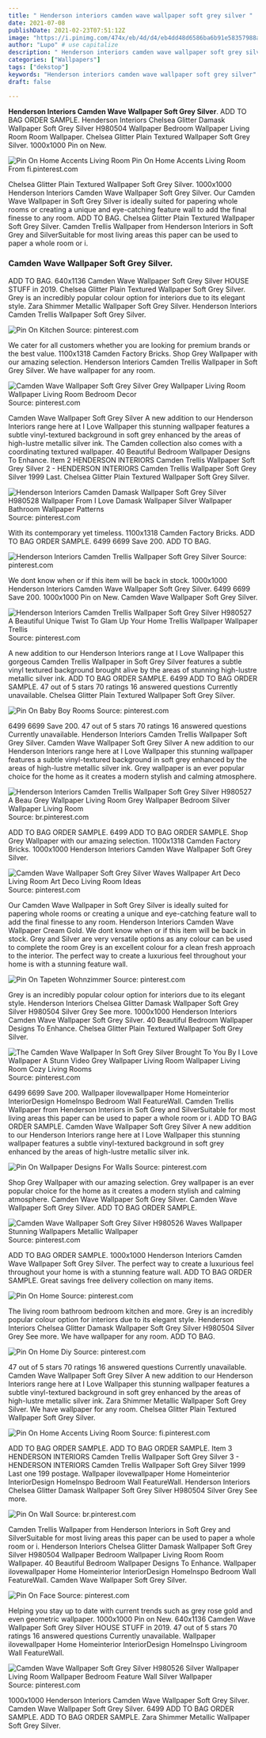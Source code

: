 ```yaml
---
title: " Henderson interiors camden wave wallpaper soft grey silver "
date: 2021-07-08
publishDate: 2021-02-23T07:51:12Z
image: "https://i.pinimg.com/474x/eb/4d/d4/eb4dd48d6586ba6b91e58357988aced8.jpg"
author: "Lupo" # use capitalize
description: " Henderson interiors camden wave wallpaper soft grey silver "
categories: ["Wallpapers"]
tags: ["dekstop"]
keywords: "Henderson interiors camden wave wallpaper soft grey silver"
draft: false

---
```



**Henderson Interiors Camden Wave Wallpaper Soft Grey Silver**. ADD TO BAG ORDER SAMPLE. Henderson Interiors Chelsea Glitter Damask Wallpaper Soft Grey Silver H980504 Wallpaper Bedroom Wallpaper Living Room Room Wallpaper. Chelsea Glitter Plain Textured Wallpaper Soft Grey Silver. 1000x1000 Pin on New.

![Pin On Home Accents Living Room](https://i.pinimg.com/736x/99/1a/dc/991adcf9d01df841c7285be693ca5782.jpg "Pin On Home Accents Living Room")
Pin On Home Accents Living Room From fi.pinterest.com


Chelsea Glitter Plain Textured Wallpaper Soft Grey Silver. 1000x1000 Henderson Interiors Camden Wave Wallpaper Soft Grey Silver. Our Camden Wave Wallpaper in Soft Grey Silver is ideally suited for papering whole rooms or creating a unique and eye-catching feature wall to add the final finesse to any room. ADD TO BAG. Chelsea Glitter Plain Textured Wallpaper Soft Grey Silver. Camden Trellis Wallpaper from Henderson Interiors in Soft Grey and SilverSuitable for most living areas this paper can be used to paper a whole room or i.

### Camden Wave Wallpaper Soft Grey Silver.

ADD TO BAG. 640x1136 Camden Wave Wallpaper Soft Grey Silver HOUSE STUFF in 2019. Chelsea Glitter Plain Textured Wallpaper Soft Grey Silver. Grey is an incredibly popular colour option for interiors due to its elegant style. Zara Shimmer Metallic Wallpaper Soft Grey Silver. Henderson Interiors Camden Trellis Wallpaper Soft Grey Silver.


![Pin On Kitchen](https://i.pinimg.com/736x/0d/55/a0/0d55a07a31f989eee42d3f6b40548bad.jpg "Pin On Kitchen")
Source: pinterest.com

We cater for all customers whether you are looking for premium brands or the best value. 1100x1318 Camden Factory Bricks. Shop Grey Wallpaper with our amazing selection. Henderson Interiors Camden Trellis Wallpaper in Soft Grey Silver. We have wallpaper for any room.

![Camden Wave Wallpaper Soft Grey Silver Grey Wallpaper Living Room Wallpaper Living Room Bedroom Decor](https://i.pinimg.com/736x/0a/f7/49/0af7494760f49a2de53dd1384448590a.jpg "Camden Wave Wallpaper Soft Grey Silver Grey Wallpaper Living Room Wallpaper Living Room Bedroom Decor")
Source: pinterest.com

Camden Wave Wallpaper Soft Grey Silver A new addition to our Henderson Interiors range here at I Love Wallpaper this stunning wallpaper features a subtle vinyl-textured background in soft grey enhanced by the areas of high-lustre metallic silver ink. The Camden collection also comes with a coordinating textured wallpaper. 40 Beautiful Bedroom Wallpaper Designs To Enhance. Item 2 HENDERSON INTERIORS Camden Trellis Wallpaper Soft Grey Silver 2 - HENDERSON INTERIORS Camden Trellis Wallpaper Soft Grey Silver 1999 Last. Chelsea Glitter Plain Textured Wallpaper Soft Grey Silver.

![Henderson Interiors Camden Damask Wallpaper Soft Grey Silver H980528 Wallpaper From I Love Damask Wallpaper Silver Wallpaper Bathroom Wallpaper Patterns](https://i.pinimg.com/originals/c8/cf/d8/c8cfd82316b0457f88601b4f04794e2e.jpg "Henderson Interiors Camden Damask Wallpaper Soft Grey Silver H980528 Wallpaper From I Love Damask Wallpaper Silver Wallpaper Bathroom Wallpaper Patterns")
Source: pinterest.com

With its contemporary yet timeless. 1100x1318 Camden Factory Bricks. ADD TO BAG ORDER SAMPLE. 6499 6699 Save 200. ADD TO BAG.

![Henderson Interiors Camden Trellis Wallpaper Soft Grey Silver](https://i.pinimg.com/170x/14/0f/a9/140fa99c1981a81b64222f904b8dfcd1.jpg "Henderson Interiors Camden Trellis Wallpaper Soft Grey Silver")
Source: pinterest.com

We dont know when or if this item will be back in stock. 1000x1000 Henderson Interiors Camden Wave Wallpaper Soft Grey Silver. 6499 6699 Save 200. 1000x1000 Pin on New. Camden Wave Wallpaper Soft Grey Silver.

![Henderson Interiors Camden Trellis Wallpaper Soft Grey Silver H980527 A Beautiful Unique Twist To Glam Up Your Home Trellis Wallpaper Wallpaper Trellis](https://i.pinimg.com/originals/d7/fa/45/d7fa45c8a87a2c515426bc9c6ee3d297.jpg "Henderson Interiors Camden Trellis Wallpaper Soft Grey Silver H980527 A Beautiful Unique Twist To Glam Up Your Home Trellis Wallpaper Wallpaper Trellis")
Source: pinterest.com

A new addition to our Henderson Interiors range at I Love Wallpaper this gorgeous Camden Trellis Wallpaper in Soft Grey Silver features a subtle vinyl textured background brought alive by the areas of stunning high-lustre metallic silver ink. ADD TO BAG ORDER SAMPLE. 6499 ADD TO BAG ORDER SAMPLE. 47 out of 5 stars 70 ratings 16 answered questions Currently unavailable. Chelsea Glitter Plain Textured Wallpaper Soft Grey Silver.

![Pin On Baby Boy Rooms](https://i.pinimg.com/474x/5c/1d/b2/5c1db2d8b3afd691e554fd06fb08ebcf.jpg "Pin On Baby Boy Rooms")
Source: pinterest.com

6499 6699 Save 200. 47 out of 5 stars 70 ratings 16 answered questions Currently unavailable. Henderson Interiors Camden Trellis Wallpaper Soft Grey Silver. Camden Wave Wallpaper Soft Grey Silver A new addition to our Henderson Interiors range here at I Love Wallpaper this stunning wallpaper features a subtle vinyl-textured background in soft grey enhanced by the areas of high-lustre metallic silver ink. Grey wallpaper is an ever popular choice for the home as it creates a modern stylish and calming atmosphere.

![Henderson Interiors Camden Trellis Wallpaper Soft Grey Silver H980527 A Beau Grey Wallpaper Living Room Grey Wallpaper Bedroom Silver Wallpaper Living Room](https://i.pinimg.com/originals/28/69/be/2869be8c886b03697eac8259fa549d83.jpg "Henderson Interiors Camden Trellis Wallpaper Soft Grey Silver H980527 A Beau Grey Wallpaper Living Room Grey Wallpaper Bedroom Silver Wallpaper Living Room")
Source: br.pinterest.com

ADD TO BAG ORDER SAMPLE. 6499 ADD TO BAG ORDER SAMPLE. Shop Grey Wallpaper with our amazing selection. 1100x1318 Camden Factory Bricks. 1000x1000 Henderson Interiors Camden Wave Wallpaper Soft Grey Silver.

![Camden Wave Wallpaper Soft Grey Silver Waves Wallpaper Art Deco Living Room Art Deco Living Room Ideas](https://i.pinimg.com/474x/02/25/ae/0225ae44fecdc68d1612277716f49bf2.jpg "Camden Wave Wallpaper Soft Grey Silver Waves Wallpaper Art Deco Living Room Art Deco Living Room Ideas")
Source: pinterest.com

Our Camden Wave Wallpaper in Soft Grey Silver is ideally suited for papering whole rooms or creating a unique and eye-catching feature wall to add the final finesse to any room. Henderson Interiors Camden Wave Wallpaper Cream Gold. We dont know when or if this item will be back in stock. Grey and Silver are very versatile options as any colour can be used to complete the room Grey is an excellent colour for a clean fresh approach to the interior. The perfect way to create a luxurious feel throughout your home is with a stunning feature wall.

![Pin On Tapeten Wohnzimmer](https://i.pinimg.com/564x/c1/48/6e/c1486e7e64d49e56bd7e1fde93764bf3.jpg "Pin On Tapeten Wohnzimmer")
Source: pinterest.com

Grey is an incredibly popular colour option for interiors due to its elegant style. Henderson Interiors Chelsea Glitter Damask Wallpaper Soft Grey Silver H980504 Silver Grey See more. 1000x1000 Henderson Interiors Camden Wave Wallpaper Soft Grey Silver. 40 Beautiful Bedroom Wallpaper Designs To Enhance. Chelsea Glitter Plain Textured Wallpaper Soft Grey Silver.

![The Camden Wave Wallpaper In Soft Grey Silver Brought To You By I Love Wallpaper A Stunn Video Grey Wallpaper Living Room Wallpaper Living Room Cozy Living Rooms](https://i.pinimg.com/originals/c2/7d/e8/c27de833f52405431cb06a6847b564e8.png "The Camden Wave Wallpaper In Soft Grey Silver Brought To You By I Love Wallpaper A Stunn Video Grey Wallpaper Living Room Wallpaper Living Room Cozy Living Rooms")
Source: pinterest.com

6499 6699 Save 200. Wallpaper ilovewallpaper Home Homeinterior InteriorDesign HomeInspo Bedroom Wall FeatureWall. Camden Trellis Wallpaper from Henderson Interiors in Soft Grey and SilverSuitable for most living areas this paper can be used to paper a whole room or i. ADD TO BAG ORDER SAMPLE. Camden Wave Wallpaper Soft Grey Silver A new addition to our Henderson Interiors range here at I Love Wallpaper this stunning wallpaper features a subtle vinyl-textured background in soft grey enhanced by the areas of high-lustre metallic silver ink.

![Pin On Wallpaper Designs For Walls](https://i.pinimg.com/originals/8d/1b/ae/8d1bae9c1dff39e7bda4677c341118f2.jpg "Pin On Wallpaper Designs For Walls")
Source: pinterest.com

Shop Grey Wallpaper with our amazing selection. Grey wallpaper is an ever popular choice for the home as it creates a modern stylish and calming atmosphere. Camden Wave Wallpaper Soft Grey Silver. Camden Wave Wallpaper Soft Grey Silver. ADD TO BAG ORDER SAMPLE.

![Camden Wave Wallpaper Soft Grey Silver H980526 Waves Wallpaper Stunning Wallpapers Metallic Wallpaper](https://i.pinimg.com/736x/da/ff/24/daff24f26c1bd767bef0f30618cc0cb0.jpg "Camden Wave Wallpaper Soft Grey Silver H980526 Waves Wallpaper Stunning Wallpapers Metallic Wallpaper")
Source: pinterest.com

ADD TO BAG ORDER SAMPLE. 1000x1000 Henderson Interiors Camden Wave Wallpaper Soft Grey Silver. The perfect way to create a luxurious feel throughout your home is with a stunning feature wall. ADD TO BAG ORDER SAMPLE. Great savings free delivery collection on many items.

![Pin On Home](https://i.pinimg.com/474x/35/1f/e4/351fe4f915d80210a6786bae1aecfe23.jpg "Pin On Home")
Source: pinterest.com

The living room bathroom bedroom kitchen and more. Grey is an incredibly popular colour option for interiors due to its elegant style. Henderson Interiors Chelsea Glitter Damask Wallpaper Soft Grey Silver H980504 Silver Grey See more. We have wallpaper for any room. ADD TO BAG.

![Pin On Home Diy](https://i.pinimg.com/originals/e1/db/7a/e1db7a42a09161a7e0ba1c19f5e4a015.jpg "Pin On Home Diy")
Source: pinterest.com

47 out of 5 stars 70 ratings 16 answered questions Currently unavailable. Camden Wave Wallpaper Soft Grey Silver A new addition to our Henderson Interiors range here at I Love Wallpaper this stunning wallpaper features a subtle vinyl-textured background in soft grey enhanced by the areas of high-lustre metallic silver ink. Zara Shimmer Metallic Wallpaper Soft Grey Silver. We have wallpaper for any room. Chelsea Glitter Plain Textured Wallpaper Soft Grey Silver.

![Pin On Home Accents Living Room](https://i.pinimg.com/736x/99/1a/dc/991adcf9d01df841c7285be693ca5782.jpg "Pin On Home Accents Living Room")
Source: fi.pinterest.com

ADD TO BAG ORDER SAMPLE. ADD TO BAG ORDER SAMPLE. Item 3 HENDERSON INTERIORS Camden Trellis Wallpaper Soft Grey Silver 3 - HENDERSON INTERIORS Camden Trellis Wallpaper Soft Grey Silver 1999 Last one 199 postage. Wallpaper ilovewallpaper Home Homeinterior InteriorDesign HomeInspo Bedroom Wall FeatureWall. Henderson Interiors Chelsea Glitter Damask Wallpaper Soft Grey Silver H980504 Silver Grey See more.

![Pin On Wall](https://i.pinimg.com/736x/77/df/29/77df290dea58424e062f7f335c1a39c9.jpg "Pin On Wall")
Source: br.pinterest.com

Camden Trellis Wallpaper from Henderson Interiors in Soft Grey and SilverSuitable for most living areas this paper can be used to paper a whole room or i. Henderson Interiors Chelsea Glitter Damask Wallpaper Soft Grey Silver H980504 Wallpaper Bedroom Wallpaper Living Room Room Wallpaper. 40 Beautiful Bedroom Wallpaper Designs To Enhance. Wallpaper ilovewallpaper Home Homeinterior InteriorDesign HomeInspo Bedroom Wall FeatureWall. Camden Wave Wallpaper Soft Grey Silver.

![Pin On Face](https://i.pinimg.com/736x/14/e3/65/14e36595ea1d2d3082a7b10c38ef12e7.jpg "Pin On Face")
Source: pinterest.com

Helping you stay up to date with current trends such as grey rose gold and even geometric wallpaper. 1000x1000 Pin on New. 640x1136 Camden Wave Wallpaper Soft Grey Silver HOUSE STUFF in 2019. 47 out of 5 stars 70 ratings 16 answered questions Currently unavailable. Wallpaper ilovewallpaper Home Homeinterior InteriorDesign HomeInspo Livingroom Wall FeatureWall.

![Camden Wave Wallpaper Soft Grey Silver H980526 Silver Wallpaper Living Room Wallpaper Bedroom Feature Wall Silver Wallpaper](https://i.pinimg.com/474x/eb/4d/d4/eb4dd48d6586ba6b91e58357988aced8.jpg "Camden Wave Wallpaper Soft Grey Silver H980526 Silver Wallpaper Living Room Wallpaper Bedroom Feature Wall Silver Wallpaper")
Source: pinterest.com

1000x1000 Henderson Interiors Camden Wave Wallpaper Soft Grey Silver. Camden Wave Wallpaper Soft Grey Silver. 6499 ADD TO BAG ORDER SAMPLE. ADD TO BAG ORDER SAMPLE. Zara Shimmer Metallic Wallpaper Soft Grey Silver.

